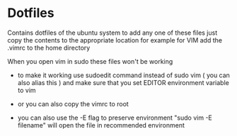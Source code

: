 # Dotfiles
Contains dotfiles of the ubuntu system
to add any one of these files just copy the contents to the appropriate location
for example for VIM add the .vimrc to the home directory

When you open vim in sudo these files won't be working
- to make it working use sudoedit command instead of sudo vim ( you can also alias this )
and make sure that you set EDITOR environment variable to vim

- or you can also copy the vimrc to root

- you can also use the -E flag to preserve environment "sudo vim -E filename" 
will open the file in recommended environment
